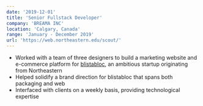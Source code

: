 ```yaml
---
date: '2019-12-01'
title: 'Senior Fullstack Developer'
company: 'BREAMA INC'
location: 'Calgary, Canada'
range: 'January - December 2019'
url: 'https://web.northeastern.edu/scout/'
---
```


- Worked with a team of three designers to build a marketing website and e-commerce platform for [blistabloc](https://blistabloc.com), an ambitious startup originating from Northeastern
- Helped solidify a brand direction for blistabloc that spans both packaging and web
- Interfaced with clients on a weekly basis, providing technological expertise
